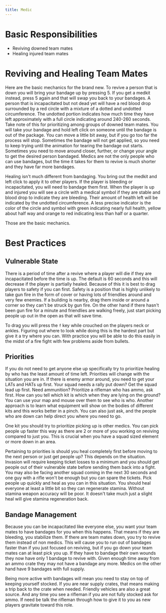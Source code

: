 ```yaml
---
title: Medic
---
```


# Basic Responsibilities

- Reviving downed team mates
- Healing injured team mates

# Reviving and Healing Team Mates

Here are the basic mechanics for the brand new. To revive a person that is down
you will bring your bandage up by pressing 5. If you get a medkit instead, press
5 again and that will swap you back to your bandages. A person that is
incapacitated but not dead yet will have a red blood drop surrounded by a red
circle with a mixture of a dotted and undotted circumference. The undotted
portion indicates how much time they have left approximately with a full circle
indicating around 240-260 seconds. Take note of this for prioritizing among
groups of downed team mates. You will take your bandage and hold left click on
someone until the bandage is out of the package. You can move a little bit away,
but if you go too far the process will stop. Sometimes the bandage will not get
applied, so you need to keep trying until the animation for tearing the bandage
out starts. Sometimes you need to move around closer, further, or change your
angle to get the desired person bandaged. Medics are not the only people who can
use bandages, but the time it takes for them to revive is much shorter and they
have far more bandages.

Healing isn't much different from bandaging. You bring out the medkit and left
click to apply it to other players. If the player is bleeding or incapacitated,
you will need to bandage them first. When the player is up and injured you will
see a circle with a medical symbol if they are stable and blood drop to indicate
they are bleeding. Their amount of health left will be indicated by the undotted
circumference. A less precise indicator is the color of the circle and symbol
with green indicating nearly full health, yellow about half way and orange to
red indicating less than half or a quarter.

Those are the basic mechanics.

# Best Practices

## Vulnerable State

There is a period of time after a revive where a player will die if they are
incapacitated before the time is up. The default is 60 seconds and this will
decrease if the player is partially healed. Because of this it is best to drag
players to safety if you can first. Safety is a position that is highly unlikely
to take gun fire in the form of cover or having lots of friendlies around and
very few enemies. If a building is nearby, drag them inside or around a corner
so they can't be struck by gun fire. On the other hand if there hasn't been gun
fire for a minute and friendlies are walking freely, just start picking
people up out in the open as that will save time.

To drag you will press the `f` key while crouched on the players neck or ankles.
Figuring out where to look while doing this is the hardest part but give it a
try where you can. With practice you will be able to do this easily in the midst
of a fire fight with few problems aside from bullets.

## Priorities

If you do not need to get anyone else up specifically try to prioritize healing
by who has the least amount of time left. Priorities will change with the
situation you are in. If there is enemy armor around, you need to get your LATs
and HATs up first. Your squad needs a rally put down? Get the squad lead up first.
Need ammunition? Prioritize a rifleman who has ammo, ask first. How can you tell
which kit is which when they are lying on the ground? You can use your map and
mouse over them to see who is who. Another approach is to learn what equipment
will show on the bodies of different kits and this works better in a pinch. You
can also just ask, and the people who are down can help direct you where you need
to go.

One kit you should try to prioritize picking up is other medics. You can pick
people up faster this way as there are 2 or more of you working on reviving
compared to just you. This is crucial when you have a squad sized element or more
down in an area.

Pertaining to priorities is should you heal completely first before moving to
the next person or just get people up? This depends on the situation. Invasion
will require keeping ticket losses to a minimum and you should get people out of
their vulnerable state before sending them back into a fight. You may also be
facing another squad coming in the next 30 seconds and one guy with a rifle
won't be enough but you can spare the tickets. Pick people up quickly and heal
as you can in this situation. You should heal everyone at least a little bit so
they can regenerate stamina. Without stamina weapon accuracy will be poor. It
doesn't take much just a slight heal will give stamina regeneration back.

## Bandage Management

Because you can be incapacitated like everyone else, you want your team mates to
have bandages for you when this happens. That means if they are bleeding, you
stabilize them. If there are team mates down, you try to revive them instead of
non medics. This will cause you to run out of bandages faster than if you just
focused on reviving, but if you go down your team mates can at least pick you
up. If they have to bandage their own wounds they now have only 1 bandage to
revive with. Given enough time away from an ammo crate they may not have a
bandage any more. Medics on the other hand have 9 bandages with full supply.

Being more active with bandages will mean you need to stay on top of keeping
yourself stocked. If you are near supply crates, that means making a trip back
to the crate when needed. Friendly vehicles are also a great source. And any
time you see a rifleman if you are not fully stocked ask for ammo. If need be
talk the rifleman through how to give it to you as new players gravitate toward
this role.
